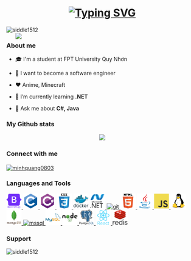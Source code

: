 <h1 align="center">
	<a 
	href="https://git.io/typing-svg"><img src="https://readme-typing-svg.demolab.com?font=Fira+Code&size=60&pause=1000&center=true&vCenter=true&width=435&height=80&lines=Hi%F0%9F%99%82;I'm+Siddle%F0%9F%98%84"alt="Typing SVG" />
	</a>
</h1

<div align="center">
	<div align="left">
		<img src="https://komarev.com/ghpvc/?username=siddle1512&label=Profile%20views&color=0e75b6&style=flat" alt="siddle1512" />
	</div>
	<div>
		<img align="right" atl="Banner" width="480" src="https://i.pinimg.com/originals/aa/7c/11/aa7c1150d67b3ce332c84a90423072f5.gif"/>
	</div>
</div>

### About me

- 🎓 I'm a student at FPT University Quy Nhơn

- 🔮 I want to become a software engineer

- ❤️ Anime, Minecraft

- 🔭 I’m currently learning **.NET**

- 💬 Ask me about **C#, Java**

### My Github stats
<div align="center">
	<picture>
		<source srcset="https://github-readme-stats.vercel.app/api?username=siddle1512&theme=dark" media="(prefers-color-scheme: dark)"/>
		<source srcset="https://github-readme-stats.vercel.app/api?username=siddle1512&theme=light" media="(prefers-color-scheme: light)"/>
		<img src="https://github-readme-stats.vercel.app/api?username=siddle1512"/>
	</picture>
</div>

### Connect with me
<p align="left">
	<a href="https://discord.gg/minhquang0803" target="blank"><img align="center" src="https://raw.githubusercontent.com/rahuldkjain/github-profile-readme-generator/master/src/images/icons/Social/discord.svg" 		alt="minhquang0803" height="30" width="40" /></a>
</p>

### Languages and Tools
<p align="left"> <a href="https://getbootstrap.com" target="_blank" rel="noreferrer"> <img src="https://raw.githubusercontent.com/devicons/devicon/master/icons/bootstrap/bootstrap-plain-wordmark.svg" alt="bootstrap" width="40" height="40"/> </a> <a href="https://www.cprogramming.com/" target="_blank" rel="noreferrer"> <img src="https://raw.githubusercontent.com/devicons/devicon/master/icons/c/c-original.svg" alt="c" width="40" height="40"/> </a> <a href="https://www.w3schools.com/cs/" target="_blank" rel="noreferrer"> <img src="https://raw.githubusercontent.com/devicons/devicon/master/icons/csharp/csharp-original.svg" alt="csharp" width="40" height="40"/> </a> <a href="https://www.w3schools.com/css/" target="_blank" rel="noreferrer"> <img src="https://raw.githubusercontent.com/devicons/devicon/master/icons/css3/css3-original-wordmark.svg" alt="css3" width="40" height="40"/> </a> <a href="https://www.docker.com/" target="_blank" rel="noreferrer"> <img src="https://raw.githubusercontent.com/devicons/devicon/master/icons/docker/docker-original-wordmark.svg" alt="docker" width="40" height="40"/> </a> <a href="https://dotnet.microsoft.com/" target="_blank" rel="noreferrer"> <img src="https://raw.githubusercontent.com/devicons/devicon/master/icons/dot-net/dot-net-original-wordmark.svg" alt="dotnet" width="40" height="40"/> </a> <a href="https://git-scm.com/" target="_blank" rel="noreferrer"> <img src="https://www.vectorlogo.zone/logos/git-scm/git-scm-icon.svg" alt="git" width="40" height="40"/> </a> <a href="https://www.w3.org/html/" target="_blank" rel="noreferrer"> <img src="https://raw.githubusercontent.com/devicons/devicon/master/icons/html5/html5-original-wordmark.svg" alt="html5" width="40" height="40"/> </a> <a href="https://www.java.com" target="_blank" rel="noreferrer"> <img src="https://raw.githubusercontent.com/devicons/devicon/master/icons/java/java-original.svg" alt="java" width="40" height="40"/> </a> <a href="https://developer.mozilla.org/en-US/docs/Web/JavaScript" target="_blank" rel="noreferrer"> <img src="https://raw.githubusercontent.com/devicons/devicon/master/icons/javascript/javascript-original.svg" alt="javascript" width="40" height="40"/> </a> <a href="https://www.linux.org/" target="_blank" rel="noreferrer"> <img src="https://raw.githubusercontent.com/devicons/devicon/master/icons/linux/linux-original.svg" alt="linux" width="40" height="40"/> </a> <a href="https://www.mongodb.com/" target="_blank" rel="noreferrer"> <img src="https://raw.githubusercontent.com/devicons/devicon/master/icons/mongodb/mongodb-original-wordmark.svg" alt="mongodb" width="40" height="40"/> </a> <a href="https://www.microsoft.com/en-us/sql-server" target="_blank" rel="noreferrer"> <img src="https://www.svgrepo.com/show/303229/microsoft-sql-server-logo.svg" alt="mssql" width="40" height="40"/> </a> <a href="https://www.mysql.com/" target="_blank" rel="noreferrer"> <img src="https://raw.githubusercontent.com/devicons/devicon/master/icons/mysql/mysql-original-wordmark.svg" alt="mysql" width="40" height="40"/> </a> <a href="https://nodejs.org" target="_blank" rel="noreferrer"> <img src="https://raw.githubusercontent.com/devicons/devicon/master/icons/nodejs/nodejs-original-wordmark.svg" alt="nodejs" width="40" height="40"/> </a> <a href="https://www.postgresql.org" target="_blank" rel="noreferrer"> <img src="https://raw.githubusercontent.com/devicons/devicon/master/icons/postgresql/postgresql-original-wordmark.svg" alt="postgresql" width="40" height="40"/> </a> <a href="https://reactjs.org/" target="_blank" rel="noreferrer"> <img src="https://raw.githubusercontent.com/devicons/devicon/master/icons/react/react-original-wordmark.svg" alt="react" width="40" height="40"/> </a> <a href="https://redis.io" target="_blank" rel="noreferrer"> <img src="https://raw.githubusercontent.com/devicons/devicon/master/icons/redis/redis-original-wordmark.svg" alt="redis" width="40" height="40"/> </a> </p>

### Support
<p><a href="https://ko-fi.com/siddle1512"> <img align="left" src="https://cdn.ko-fi.com/cdn/kofi3.png?v=3" height="50" width="210" alt="siddle1512" /></a></p><br><br>
